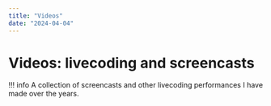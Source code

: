 ```yaml
---
title: "Videos"
date: "2024-04-04"
---
```


# Videos: livecoding and screencasts

!!! info
    A collection of screencasts and other livecoding performances I have made over the years.